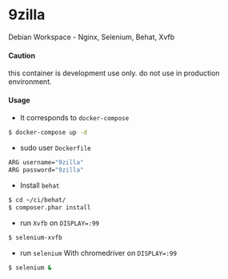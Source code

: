 # 9zilla
Debian Workspace - Nginx, Selenium, Behat, Xvfb

#### Caution
this container is development use only. do not use in production environment.

#### Usage
* It corresponds to `docker-compose`

``` sh
$ docker-compose up -d
```

* sudo user `Dockerfile`

``` sh
ARG username="9zilla"
ARG password="9zilla"
```

* Install `behat`

``` sh
$ cd ~/ci/behat/
$ composer.phar install
```

* run `Xvfb` on `DISPLAY=:99`

``` sh
$ selenium-xvfb
```

* run `selenium` With chromedriver on `DISPLAY=:99`

``` sh
$ selenium &
```

